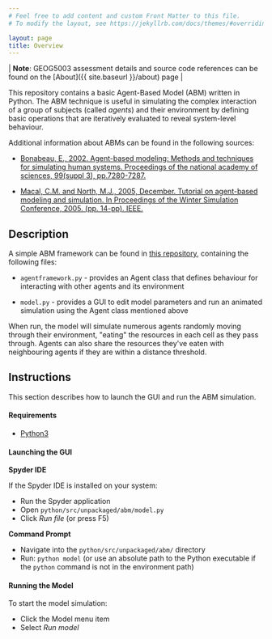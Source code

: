 ```yaml
---
# Feel free to add content and custom Front Matter to this file.
# To modify the layout, see https://jekyllrb.com/docs/themes/#overriding-theme-defaults

layout: page
title: Overview
---
```


| **Note**: GEOG5003 assessment details and source code references can be found on the [About]({{ site.baseurl }}/about) page |

This repository contains a basic Agent-Based Model (ABM) written in Python. The ABM technique is useful in simulating the complex interaction of a group of subjects (called _agents_) and their environment by defining basic operations that are iteratively evaluated to reveal system-level behaviour.

Additional information about ABMs can be found in the following sources:
- [Bonabeau, E., 2002. Agent-based modeling: Methods and techniques for simulating human systems. Proceedings of the national academy of sciences, 99(suppl 3), pp.7280-7287.](https://www.pnas.org/content/99/suppl_3/7280.short)

- [Macal, C.M. and North, M.J., 2005, December. Tutorial on agent-based modeling and simulation. In Proceedings of the Winter Simulation Conference, 2005. (pp. 14-pp). IEEE.](https://ieeexplore.ieee.org/abstract/document/1574234/)

## Description

A simple ABM framework can be found in [this repository](https://github.com/anth-dj/geog5003_practicals/tree/master), containing the following files:

- `agentframework.py` - provides an Agent class that defines behaviour for interacting with other agents and its environment

- `model.py` - provides a GUI to edit model parameters and run an animated simulation using the Agent class mentioned above

When run, the model will simulate numerous agents randomly moving through their environment, "eating" the resources in each cell as they pass through. Agents can also share the resources they've eaten with neighbouring agents if they are within a distance threshold.


## Instructions

This section describes how to launch the GUI and run the ABM simulation.

#### Requirements

- [Python3](https://www.python.org/downloads/)

#### Launching the GUI

**Spyder IDE**

If the Spyder IDE is installed on your system:

- Run the Spyder application
- Open `python/src/unpackaged/abm/model.py`
- Click _Run file_ (or press F5) 

**Command Prompt**

- Navigate into the `python/src/unpackaged/abm/` directory
- Run: `python model` (or use an absolute path to the Python executable if the `python` command is not in the environment path)

#### Running the Model

To start the model simulation:
- Click the Model menu item
- Select _Run model_